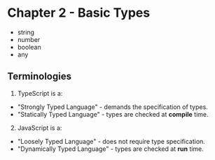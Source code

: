 # Chapter 2 - Basic Types
- string
- number
- boolean
- any

## Terminologies

1. TypeScript is a:
- "Strongly Typed Language" - demands the specification of types.
- "Statically Typed Language" - types are checked at **compile** time.

2. JavaScript is a:
- "Loosely Typed Language" - does not require type specification.
- "Dynamically Typed Language" - types are checked at **run** time.
